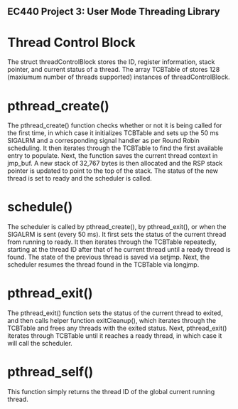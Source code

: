 ## EC440 Project 3: User Mode Threading Library

# Thread Control Block
The struct threadControlBlock stores the ID, register information, stack pointer, and current status of a thread. The array TCBTable 
of stores 128 (maxiumum number of threads supported) instances of threadControlBlock.

# pthread_create()
The pthread_create() function checks whether or not it is being called for the first time, in which case it initializes TCBTable and 
sets up the 50 ms SIGALRM and a corresponding signal handler as per Round Robin scheduling. It then iterates through the TCBTable
to find the first available entry to populate. Next, the function saves the current thread context in jmp_buf. A new stack of 32,767
bytes is then allocated and the RSP stack pointer is updated to point to the top of the stack. The status of the new thread is set to 
ready and the scheduler is called.

# schedule()
The scheduler is called by pthread_create(), by pthread_exit(), or when the SIGALRM is sent (every 50 ms). It first sets the status of 
the current thread from running to ready. It then iterates through the TCBTable repeatedly, starting at the thread ID after that of 
he current thread until a ready thread is found. The state of the previous thread is saved via setjmp. Next, the scheduler resumes the 
thread found in the TCBTable via longjmp.

# pthread_exit()
The pthread_exit() function sets the status of the current thread to exited, and then calls helper function exitCleanup(), which
iterates through the TCBTable and frees any threads with the exited status. Next, pthread_exit() iterates through TCBTable until it 
reaches a ready thread, in which case it will call the scheduler.

# pthread_self()
This function simply returns the thread ID of the global current running thread.